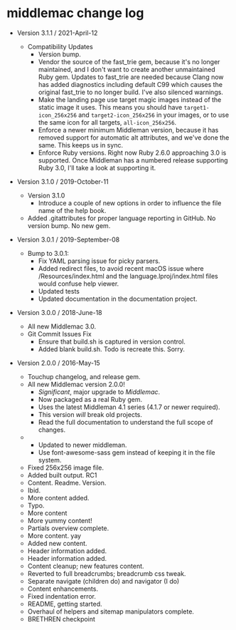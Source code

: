 middlemac change log
====================

- Version 3.1.1 / 2021-April-12

  - Compatibility Updates
      - Version bump.
      - Vendor the source of the fast_trie gem, because it's no longer maintained, and I
        don't want to create another unmaintained Ruby gem. Updates to fast_trie are needed
        because Clang now has added diagnostics including default C99 which causes the
        original fast_trie to no longer build. I've also silenced warnings.
      - Make the landing page use target magic images instead of the static image it uses.
        This means you should have `target1-icon_256x256` and `target2-icon_256x256` in
        your images, or to use the same icon for all targets, `all-icon_256x256`.
      - Enforce a newer minimum Middleman version, because it has removed support for
        automatic alt attributes, and we've done the same. This keeps us in sync.
      - Enforce Ruby versions. Right now Ruby 2.6.0 approaching 3.0 is supported. Once
        Middleman has a numbered release supporting Ruby 3.0, I'll take a look at supporting
        it.

- Version 3.1.0 / 2019-October-11

  - Version 3.1.0
    - Introduce a couple of new options in order to influence the file name of the
      help book.
  - Added .gitattributes for proper language reporting in GitHub.
    No version bump.
    No new gem.

- Version 3.0.1 / 2019-September-08

  - Bump to 3.0.1:
    - Fix YAML parsing issue for picky parsers.
    - Added redirect files, to avoid recent macOS issue where /Resources/index.html
      and the language.lproj/index.html files would confuse help viewer.
    - Updated tests
    - Updated documentation in the documentation project.

- Version 3.0.0 / 2018-June-18

  - All new Middlemac 3.0.
  - Git Commit Issues Fix
      - Ensure that build.sh is captured in version control.
      - Added blank build.sh. Todo is recreate this. Sorry.

- Version 2.0.0 / 2016-May-15

  - Touchup changelog, and release gem.
  - All new Middlemac version 2.0.0!
      - _Significant_, major upgrade to _Middlemac_.
      - Now packaged as a real Ruby gem.
      - Uses the latest Middleman 4.1 series (4.1.7 or newer required).
      - This version _will_ break old projects.
      - Read the full documentation to understand the full scope of changes.
  - - Updated to newer middleman.
    - Use font-awesome-sass gem instead of keeping it in the file system.
  - Fixed 256x256 image file.
  - Added built output. RC1
  - Content. Readme. Version.
  - Ibid.
  - More content added.
  - Typo.
  - More content
  - More yummy content\!
  - Partials overview complete.
  - More content. yay
  - Added new content.
  - Header information added.
  - Header information added.
  - Content cleanup; new features content.
  - Reverted to full breadcrumbs; breadcrumb css tweak.
  - Separate navigate (children do) and navigator (I do)
  - Content enhancements.
  - Fixed indentation error.
  - README, getting started.
  - Overhaul of helpers and sitemap manipulators complete.
  - BRETHREN checkpoint
